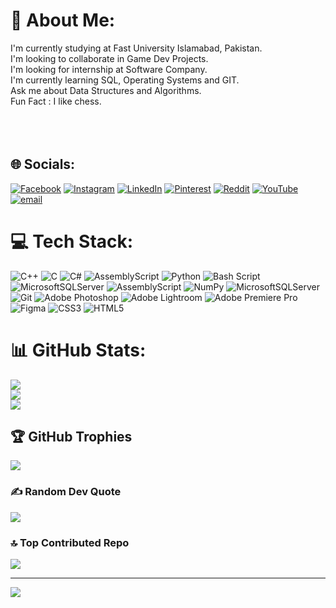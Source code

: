 # 💫 About Me:
I'm currently studying at Fast University Islamabad, Pakistan.<br>I'm looking to collaborate in Game Dev Projects.<br>I'm looking for internship at Software Company.<br>I'm currently learning SQL, Operating Systems and GIT.<br>Ask me about Data Structures and Algorithms.<br>Fun Fact : I like chess.<br><br><br><br> 


## 🌐 Socials:
[![Facebook](https://img.shields.io/badge/Facebook-%231877F2.svg?logo=Facebook&logoColor=white)](https://facebook.com/uzair.majeed.16) [![Instagram](https://img.shields.io/badge/Instagram-%23E4405F.svg?logo=Instagram&logoColor=white)](https://instagram.com/_uzair_majeed_) [![LinkedIn](https://img.shields.io/badge/LinkedIn-%230077B5.svg?logo=linkedin&logoColor=white)](https://linkedin.com/in/uzair-majeed-605611319) [![Pinterest](https://img.shields.io/badge/Pinterest-%23E60023.svg?logo=Pinterest&logoColor=white)](https://pinterest.com/majeed0850) [![Reddit](https://img.shields.io/badge/Reddit-%23FF4500.svg?logo=Reddit&logoColor=white)](https://reddit.com/user/Realistic_Party2827) [![YouTube](https://img.shields.io/badge/YouTube-%23FF0000.svg?logo=YouTube&logoColor=white)](https://youtube.com/@platypus_642)[![email](https://img.shields.io/badge/Email-D14836?logo=gmail&logoColor=white)](mailto:uzairmjd886@gmail.com) 

# 💻 Tech Stack:
![C++](https://img.shields.io/badge/c++-%2300599C.svg?style=for-the-badge&logo=c%2B%2B&logoColor=white) ![C](https://img.shields.io/badge/c-%2300599C.svg?style=for-the-badge&logo=c&logoColor=white) ![C#](https://img.shields.io/badge/c%23-%23239120.svg?style=for-the-badge&logo=csharp&logoColor=white) ![AssemblyScript](https://img.shields.io/badge/assembly%20script-%23000000.svg?style=for-the-badge&logo=assemblyscript&logoColor=white) ![Python](https://img.shields.io/badge/python-3670A0?style=for-the-badge&logo=python&logoColor=ffdd54) ![Bash Script](https://img.shields.io/badge/bash_script-%23121011.svg?style=for-the-badge&logo=gnu-bash&logoColor=white) ![MicrosoftSQLServer](https://img.shields.io/badge/Microsoft%20SQL%20Server-CC2927?style=for-the-badge&logo=microsoft%20sql%20server&logoColor=white) ![AssemblyScript](https://img.shields.io/badge/assembly%20script-%23000000.svg?style=for-the-badge&logo=assemblyscript&logoColor=white) ![NumPy](https://img.shields.io/badge/numpy-%23013243.svg?style=for-the-badge&logo=numpy&logoColor=white) ![MicrosoftSQLServer](https://img.shields.io/badge/Microsoft%20SQL%20Server-CC2927?style=for-the-badge&logo=microsoft%20sql%20server&logoColor=white) ![Git](https://img.shields.io/badge/git-%23F05033.svg?style=for-the-badge&logo=git&logoColor=white) ![Adobe Photoshop](https://img.shields.io/badge/adobe%20photoshop-%2331A8FF.svg?style=for-the-badge&logo=adobe%20photoshop&logoColor=white) ![Adobe Lightroom](https://img.shields.io/badge/Adobe%20Lightroom-31A8FF.svg?style=for-the-badge&logo=Adobe%20Lightroom&logoColor=white) ![Adobe Premiere Pro](https://img.shields.io/badge/Adobe%20Premiere%20Pro-9999FF.svg?style=for-the-badge&logo=Adobe%20Premiere%20Pro&logoColor=white) ![Figma](https://img.shields.io/badge/figma-%23F24E1E.svg?style=for-the-badge&logo=figma&logoColor=white) ![CSS3](https://img.shields.io/badge/css3-%231572B6.svg?style=for-the-badge&logo=css3&logoColor=white) ![HTML5](https://img.shields.io/badge/html5-%23E34F26.svg?style=for-the-badge&logo=html5&logoColor=white)
# 📊 GitHub Stats:
![](https://github-readme-stats.vercel.app/api?username=Uzair-Majeed&theme=dark&hide_border=false&include_all_commits=true&count_private=true)<br/>
![](https://nirzak-streak-stats.vercel.app/?user=Uzair-Majeed&theme=dark&hide_border=false)<br/>
![](https://github-readme-stats.vercel.app/api/top-langs/?username=Uzair-Majeed&theme=dark&hide_border=false&include_all_commits=true&count_private=true&layout=compact)

## 🏆 GitHub Trophies
![](https://github-profile-trophy.vercel.app/?username=Uzair-Majeed&theme=radical&no-frame=false&no-bg=true&margin-w=4)

### ✍️ Random Dev Quote
![](https://quotes-github-readme.vercel.app/api?type=horizontal&theme=dark)

### 🔝 Top Contributed Repo
![](https://github-contributor-stats.vercel.app/api?username=Uzair-Majeed&limit=5&theme=dark&combine_all_yearly_contributions=true)

---
[![](https://visitcount.itsvg.in/api?id=Uzair-Majeed&icon=0&color=0)](https://visitcount.itsvg.in)

<!-- Proudly created with GPRM ( https://gprm.itsvg.in ) -->

